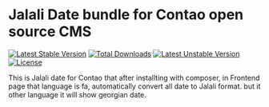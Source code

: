 Jalali Date bundle for Contao open source CMS
===============================

[![Latest Stable Version](https://poser.pugx.org/respinar/contao-jalalidate/v/stable.svg)](https://packagist.org/packages/respinar/contao-jalalidate) [![Total Downloads](https://poser.pugx.org/respinar/contao-jalalidate/downloads.svg)](https://packagist.org/packages/respinar/contao-jalalidate) [![Latest Unstable Version](https://poser.pugx.org/respinar/contao-jalalidate/v/unstable.svg)](https://packagist.org/packages/respinar/contao-jalalidate) [![License](https://poser.pugx.org/respinar/contao-jalalidate/license.svg)](https://packagist.org/packages/respinar/contao-jalalidate)

This is Jalali date for Contao that after installting with composer, in Frontend page that language is fa, automatically convert all date to Jalali format. but it other language it will show georgian date.
